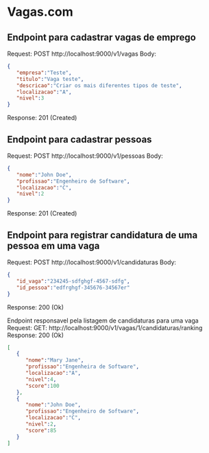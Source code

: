 # Vagas.com

## Endpoint para cadastrar vagas de emprego
Request:
	POST http://localhost:9000/v1/vagas
Body:

```json 
{  
   "empresa":"Teste",
   "titulo":"Vaga teste",
   "descricao":"Criar os mais diferentes tipos de teste",
   "localizacao":"A",
   "nivel":3
}
```
Response: 201 (Created)


## Endpoint para cadastrar pessoas
Request:
	POST http://localhost:9000/v1/pessoas
Body:
	
```json
{  
   "nome":"John Doe",
   "profissao":"Engenheiro de Software",
   "localizacao":"C",
   "nivel":2
}
```
	
Response: 201 (Created)

## Endpoint para registrar candidatura de uma pessoa em uma vaga
Request:
	POST http://localhost:9000/v1/candidaturas
Body:
	
```json
{  
   "id_vaga":"234245-sdfghgf-4567-sdfg",
   "id_pessoa":"edfrghgf-345676-34567er"
}
```
	
Response: 200 (Ok)

Endpoint responsavel pela listagem de candidaturas para uma vaga
Request:
	GET: http://localhost:9000/v1/vagas/1/candidaturas/ranking
Response: 200 (Ok)

```json
[  
   {  
      "nome":"Mary Jane",
      "profissao":"Engenheira de Software",
      "localizacao":"A",
      "nivel":4,
      "score":100
   },
   {  
      "nome":"John Doe",
      "profissao":"Engenheiro de Software",
      "localizacao":"C",
      "nivel":2,
      "score":85
   }
]
```

